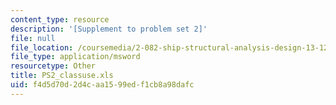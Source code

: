 ```yaml
---
content_type: resource
description: '[Supplement to problem set 2]'
file: null
file_location: /coursemedia/2-082-ship-structural-analysis-design-13-122-spring-2003/f4d5d70d2d4caa1599edf1cb8a98dafc_PS2_classuse.xls
file_type: application/msword
resourcetype: Other
title: PS2_classuse.xls
uid: f4d5d70d-2d4c-aa15-99ed-f1cb8a98dafc
---
```

